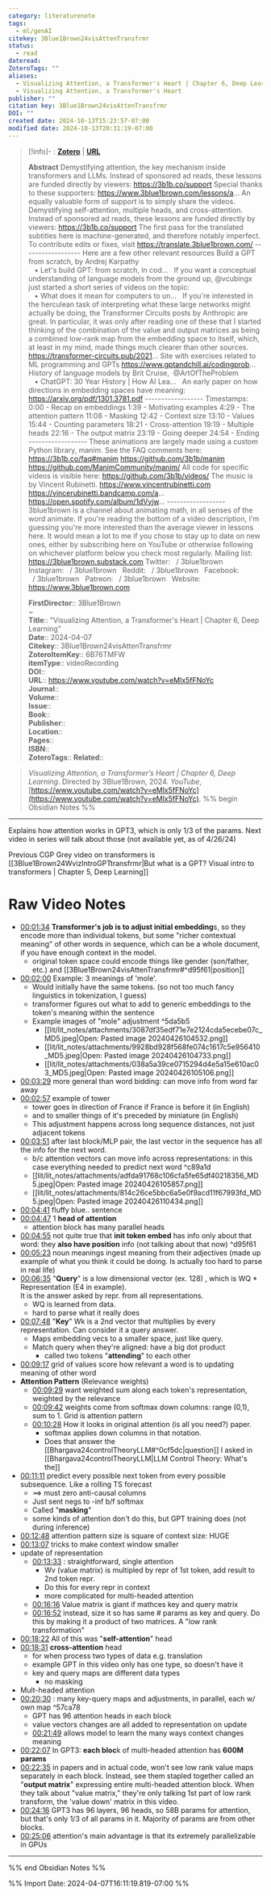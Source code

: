 ```yaml
---
category: literaturenote
tags:
  - ml/genAI
citekey: 3Blue1Brown24visAttenTransfrmr
status:
  - read
dateread: 
ZoteroTags: ""
aliases:
  - Visualizing Attention, a Transformer's Heart | Chapter 6, Deep Learning
  - Visualizing Attention, a Transformer's Heart
publisher: ""
citation key: 3Blue1Brown24visAttenTransfrmr
DOI: ""
created date: 2024-10-13T15:23:57-07:00
modified date: 2024-10-13T20:31:19-07:00
---
```


> [!info]- : [**Zotero**](zotero://select/library/items/6B76TMFW)   | [**URL**](https://www.youtube.com/watch?v=eMlx5fFNoYc)
>
> 
> **Abstract**
> Demystifying attention, the key mechanism inside transformers and LLMs. Instead of sponsored ad reads, these lessons are funded directly by viewers: https://3b1b.co/support Special thanks to these supporters: https://www.3blue1brown.com/lessons/a... An equally valuable form of support is to simply share the videos.  Demystifying self-attention, multiple heads, and cross-attention. Instead of sponsored ad reads, these lessons are funded directly by viewers: https://3b1b.co/support  The first pass for the translated subtitles here is machine-generated, and therefore notably imperfect. To contribute edits or fixes, visit https://translate.3blue1brown.com/  ------------------  Here are a few other relevant resources  Build a GPT from scratch, by Andrej Karpathy    • Let's build GPT: from scratch, in cod...    If you want a conceptual understanding of language models from the ground up, @vcubingx just started a short series of videos on the topic:    • What does it mean for computers to un...    If you're interested in the herculean task of interpreting what these large networks might actually be doing, the Transformer Circuits posts by Anthropic are great. In particular, it was only after reading one of these that I started thinking of the combination of the value and output matrices as being a combined low-rank map from the embedding space to itself, which, at least in my mind, made things much clearer than other sources. https://transformer-circuits.pub/2021...  Site with exercises related to ML programming and GPTs https://www.gptandchill.ai/codingprob...  History of language models by Brit Cruise,  @ArtOfTheProblem      • ChatGPT: 30 Year History | How AI Lea...    An early paper on how directions in embedding spaces have meaning: https://arxiv.org/pdf/1301.3781.pdf  ------------------  Timestamps: 0:00 - Recap on embeddings 1:39 - Motivating examples 4:29 - The attention pattern 11:08 - Masking 12:42 - Context size 13:10 - Values 15:44 - Counting parameters 18:21 - Cross-attention 19:19 - Multiple heads 22:16 - The output matrix 23:19 - Going deeper 24:54 - Ending  ------------------  These animations are largely made using a custom Python library, manim.  See the FAQ comments here: https://3b1b.co/faq#manim https://github.com/3b1b/manim https://github.com/ManimCommunity/manim/  All code for specific videos is visible here: https://github.com/3b1b/videos/  The music is by Vincent Rubinetti. https://www.vincentrubinetti.com https://vincerubinetti.bandcamp.com/a... https://open.spotify.com/album/1dVyjw...  ------------------  3blue1brown is a channel about animating math, in all senses of the word animate. If you're reading the bottom of a video description, I'm guessing you're more interested than the average viewer in lessons here. It would mean a lot to me if you chose to stay up to date on new ones, either by subscribing here on YouTube or otherwise following on whichever platform below you check most regularly.  Mailing list: https://3blue1brown.substack.com Twitter:   / 3blue1brown   Instagram:   / 3blue1brown   Reddit:   / 3blue1brown   Facebook:   / 3blue1brown   Patreon:   / 3blue1brown   Website: https://www.3blue1brown.com
> 
> 
> **FirstDirector**:: 3Blue1Brown  
~    
> **Title**:: "Visualizing Attention, a Transformer's Heart | Chapter 6, Deep Learning"  
> **Date**:: 2024-04-07  
> **Citekey**:: 3Blue1Brown24visAttenTransfrmr  
> **ZoteroItemKey**:: 6B76TMFW  
> **itemType**:: videoRecording  
> **DOI**::   
> **URL**:: https://www.youtube.com/watch?v=eMlx5fFNoYc  
> **Journal**::   
> **Volume**::   
> **Issue**::   
> **Book**::   
> **Publisher**::   
> **Location**::    
> **Pages**::   
> **ISBN**::   
> **ZoteroTags**:: 
>**Related**:: 

> _Visualizing Attention, a Transformer’s Heart | Chapter 6, Deep Learning_. Directed by 3Blue1Brown, 2024. _YouTube_, [https://www.youtube.com/watch?v=eMlx5fFNoYc](https://www.youtube.com/watch?v=eMlx5fFNoYc).
%% begin Obsidian Notes %%
___

Explains how attention works in GPT3, which is only 1/3 of the params. Next video in series will talk about those (not available yet, as of 4/26/24)

Previous CGP Grey video on transformers is [[3Blue1Brown24WvizIntroGPTtransfrmr|But what is a GPT? Visual intro to transformers | Chapter 5, Deep Learning]]

# Raw Video Notes

- [00:01:34](https://www.youtube.com/watch?v=eMlx5fFNoYc&t=95#t=01:34.56) **Transformer's job is to adjust initial embedding**s, so they encode more than individual tokens, but some "richer contextual meaning" of other words in sequence, which can be a whole document, if you have enough context in the model.
	- original token space could encode things like gender (son/father, etc.) and [[3Blue1Brown24visAttenTransfrmr#^d95f61|position]]
- [00:02:00](https://www.youtube.com/watch?v=eMlx5fFNoYc&t=121#t=02:00.95) Example: 3 meanings of 'mole'.  
	- Would initially have the same tokens. (so not too much fancy linguistics in tokenization, I guess)
	- transformer figures out what to add to generic embeddings to the token's meaning within the sentence
	- Example images of "mole" adjustment ^5da5b5
		- [[lit/lit_notes/attachments/3087df35edf71e7e2124cda5ecebe07c_MD5.jpeg|Open: Pasted image 20240426104532.png]]
		- [[lit/lit_notes/attachments/9928bd928f568fe074c1617c5e956410_MD5.jpeg|Open: Pasted image 20240426104733.png]]
		- [[lit/lit_notes/attachments/038a5a39ce0715294d4e5a15e610ac03_MD5.jpeg|Open: Pasted image 20240426105106.png]]
- [00:03:29](https://www.youtube.com/watch?v=eMlx5fFNoYc&t=210#t=03:29.58) more general than word bidding: can move info from word far away
- [00:02:57](https://www.youtube.com/watch?v=eMlx5fFNoYc&t=177#t=02:57.11) example of tower
	- tower goes in direction of France if France is before it (in English)
	- and to smaller things of it's preceded by miniature (in English)
	- This adjustment happens across long sequence distances, not just adjacent tokens
- [00:03:51](https://www.youtube.com/watch?v=eMlx5fFNoYc&t=232#t=03:51.61) after last block/MLP pair, the last vector in the sequence has all the info for the next word.
	- b/c attention vectors can move info across representations: in this case everything needed to predict next word ^c89a1d
	- [[lit/lit_notes/attachments/adfda91768c106cfa5fe65df40218356_MD5.jpeg|Open: Pasted image 20240426105857.png]]
	- [[lit/lit_notes/attachments/814c26ce5bbc6a5e0f9acd11f67993fd_MD5.jpeg|Open: Pasted image 20240426110434.png]]
- [00:04:41](https://www.youtube.com/watch?v=eMlx5fFNoYc&t=281#t=04:41.03) fluffy blue.. sentence
- [00:04:47](https://www.youtube.com/watch?v=eMlx5fFNoYc&t=287#t=04:47.14) 1 **head of attention**
	- attention block has many parallel heads 
- [00:04:55](https://www.youtube.com/watch?v=eMlx5fFNoYc&t=296#t=04:55.79) not quite true that **init token embed** has info only about that word: they **also have position** info (not talking about that now) ^d95f61
- [00:05:23](https://www.youtube.com/watch?v=eMlx5fFNoYc&t=324#t=05:23.98) noun meanings ingest meaning from their adjectives (made up example of what you think it could be doing.  Is actually too hard to parse in real life)
- [00:06:35](https://www.youtube.com/watch?v=eMlx5fFNoYc&t=395#t=06:35.21) "**Query**" is a low dimensional vector (ex. 128) , which is 
  WQ * Representation (E4 in example).  
  It is the answer asked by repr. from all representations.  
  - WQ is learned from data.
  - hard to parse what it really does
- [00:07:48](https://www.youtube.com/watch?v=eMlx5fFNoYc&t=468#t=07:48.03) "**Key**" Wk is a 2nd vector that multiplies by every representation.  Can consider it a query answer.  
	- Maps embedding vecs to a smaller space, just like query.
	- Match query when they're aligned: have a big dot product
		- called two tokens "**attending**" to each other
- [00:09:17](https://www.youtube.com/watch?v=eMlx5fFNoYc&t=557#t=09:17.05) grid of values score how relevant a word is to updating meaning of other word
- **Attention Pattern** (Relevance weights)
	- [00:09:29](https://www.youtube.com/watch?v=eMlx5fFNoYc&t=570#t=09:29.75) want weighted sum along each token's representation, weighted by the relevance
	- [00:09:42](https://www.youtube.com/watch?v=eMlx5fFNoYc&t=582#t=09:42.01) weights come from softmax down columns: range (0,1), sum to 1.  Grid is attention pattern
	- [00:10:28](https://www.youtube.com/watch?v=eMlx5fFNoYc&t=628#t=10:28.22) How it looks in original attention (is all you need?) paper.
		- softmax applies down columns in that notation.
		- Does that answer the [[Bhargava24controlTheoryLLM#^0cf5dc|question]] I asked in [[Bhargava24controlTheoryLLM|LLM Control Theory: What's the]]
- [00:11:11](https://www.youtube.com/watch?v=eMlx5fFNoYc&t=672#t=11:11.62) predict every possible next token from every possible subsequence. Like a rolling TS forecast
	- ==> must zero anti-causal columns
	- Just sent negs to -inf b/f softmax
	- Called "**masking**"
	- some kinds of attention don't do this, but GPT training does (not during inference)
- [00:12:48](https://www.youtube.com/watch?v=eMlx5fFNoYc&t=768#t=12:48.29) attention pattern size is square of context size: HUGE
- [00:13:07](https://www.youtube.com/watch?v=eMlx5fFNoYc&t=788#t=13:07.86) tricks to make context window smaller
- update of representation
	- [00:13:33](https://www.youtube.com/watch?v=eMlx5fFNoYc&t=813#t=13:33.38) : straightforward, single attention
		- Wv (value matrix) is multipled by repr of 1st token, add result to 2nd token repr.  
		- Do this for every repr in context
		- more complicated for multi-headed attention
	- [00:16:16](https://www.youtube.com/watch?v=eMlx5fFNoYc&t=977#t=16:16.59) Value matrix is giant if mathces key and query matrix
	- [00:16:52](https://www.youtube.com/watch?v=eMlx5fFNoYc&t=1013#t=16:52.79) instead, size it so has same # params as key and query.  Do this by making it a product of two matrices.  A "low rank transformation"
- [00:18:22](https://www.youtube.com/watch?v=eMlx5fFNoYc&t=1102#t=18:22.40) All of this was "**self-attention**" head
- [00:18:31](https://www.youtube.com/watch?v=eMlx5fFNoYc&t=1112#t=18:31.81) **cross-attention** head
	- for when process two types of data e.g. translation
	- example GPT in this video only has one type, so doesn't have it
	- key and query maps are different data types
		- no masking
- Mult-headed attention
- [00:20:30](https://www.youtube.com/watch?v=eMlx5fFNoYc&t=1230#t=20:30.16) : many key-query maps and adjustments, in parallel, each w/ own map ^57ca78
	- GPT has 96 attention heads in each block
	- value vectors changes are all added to representation on update
	- [00:21:49](https://www.youtube.com/watch?v=eMlx5fFNoYc&t=1310#t=21:49.70) allows model to learn the many ways context changes meaning
- [00:22:07](https://www.youtube.com/watch?v=eMlx5fFNoYc&t=1327#t=22:07.42) In GPT3: **each bloc**k of multi-headed attention has **600M params** 
- [00:22:35](https://www.youtube.com/watch?v=eMlx5fFNoYc&t=1356#t=22:35.64) in papers and in actual code, won't see low rank value maps separately in each block.  Instead, see them stapled together called an "**output matrix**" expressing entire multi-headed attention block.  When they talk about "value matrix," they're only talking 1st part of low rank transform, the 'value down' matrix in this video.
- [00:24:16](https://www.youtube.com/watch?v=eMlx5fFNoYc&t=1456#t=24:16.48) GPT3 has 96 layers, 96 heads, so 58B params for attention, but that's only 1/3 of all params in it.  Majority of params are from other blocks.
- [00:25:06](https://www.youtube.com/watch?v=eMlx5fFNoYc&t=1507#t=25:06.80) attention's main advantage is that its extremely parallelizable in GPUs
	
___
%% end Obsidian Notes %%



%% Import Date: 2024-04-07T16:11:19.819-07:00 %%
